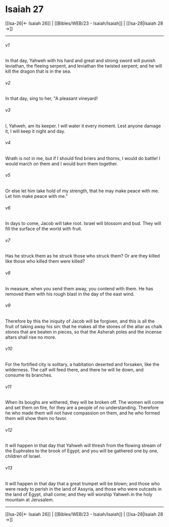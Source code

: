 # Isaiah 27

[[Isa-26|← Isaiah 26]] | [[Bibles/WEB/23 - Isaiah/Isaiah]] | [[Isa-28|Isaiah 28 →]]
***



###### v1 
In that day, Yahweh with his hard and great and strong sword will punish leviathan, the fleeing serpent, and leviathan the twisted serpent; and he will kill the dragon that is in the sea. 

###### v2 
In that day, sing to her, "A pleasant vineyard! 

###### v3 
I, Yahweh, am its keeper. I will water it every moment. Lest anyone damage it, I will keep it night and day. 

###### v4 
Wrath is not in me, but if I should find briers and thorns, I would do battle! I would march on them and I would burn them together. 

###### v5 
Or else let him take hold of my strength, that he may make peace with me. Let him make peace with me." 

###### v6 
In days to come, Jacob will take root. Israel will blossom and bud. They will fill the surface of the world with fruit. 

###### v7 
Has he struck them as he struck those who struck them? Or are they killed like those who killed them were killed? 

###### v8 
In measure, when you send them away, you contend with them. He has removed them with his rough blast in the day of the east wind. 

###### v9 
Therefore by this the iniquity of Jacob will be forgiven, and this is all the fruit of taking away his sin: that he makes all the stones of the altar as chalk stones that are beaten in pieces, so that the Asherah poles and the incense altars shall rise no more. 

###### v10 
For the fortified city is solitary, a habitation deserted and forsaken, like the wilderness. The calf will feed there, and there he will lie down, and consume its branches. 

###### v11 
When its boughs are withered, they will be broken off. The women will come and set them on fire, for they are a people of no understanding. Therefore he who made them will not have compassion on them, and he who formed them will show them no favor. 

###### v12 
It will happen in that day that Yahweh will thresh from the flowing stream of the Euphrates to the brook of Egypt; and you will be gathered one by one, children of Israel. 

###### v13 
It will happen in that day that a great trumpet will be blown; and those who were ready to perish in the land of Assyria, and those who were outcasts in the land of Egypt, shall come; and they will worship Yahweh in the holy mountain at Jerusalem.

***
[[Isa-26|← Isaiah 26]] | [[Bibles/WEB/23 - Isaiah/Isaiah]] | [[Isa-28|Isaiah 28 →]]
